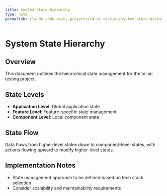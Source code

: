 ```yaml
---
title: system-state-hierarchy
type: note
permalink: claude-code-os/os-projects/td-ai-testing/system-state-hierarchy
---
```


# System State Hierarchy

## Overview
This document outlines the hierarchical state management for the td-ai-testing project.

## State Levels
- **Application Level**: Global application state
- **Feature Level**: Feature-specific state management
- **Component Level**: Local component state

## State Flow
Data flows from higher-level states down to component-level states, with actions flowing upward to modify higher-level states.

## Implementation Notes
- State management approach to be defined based on tech stack selection
- Consider scalability and maintainability requirements